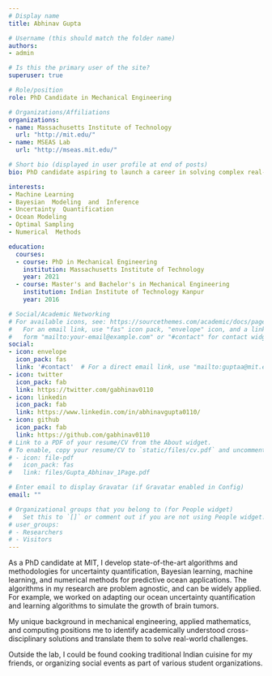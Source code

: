 ```yaml
---
# Display name
title: Abhinav Gupta

# Username (this should match the folder name)
authors:
- admin

# Is this the primary user of the site?
superuser: true

# Role/position
role: PhD Candidate in Mechanical Engineering

# Organizations/Affiliations
organizations:
- name: Massachusetts Institute of Technology
  url: "http://mit.edu/"
- name: MSEAS Lab
  url: "http://mseas.mit.edu/"

# Short bio (displayed in user profile at end of posts)
bio: PhD candidate aspiring to launch a career in solving complex real-world problems for industry-leading businesses as a consultant/data scientist.

interests:
- Machine Learning
- Bayesian  Modeling  and  Inference
- Uncertainty  Quantification
- Ocean Modeling
- Optimal Sampling
- Numerical  Methods

education:
  courses:
  - course: PhD in Mechanical Engineering
    institution: Massachusetts Institute of Technology
    year: 2021
  - course: Master's and Bachelor's in Mechanical Engineering
    institution: Indian Institute of Technology Kanpur
    year: 2016

# Social/Academic Networking
# For available icons, see: https://sourcethemes.com/academic/docs/page-builder/#icons
#   For an email link, use "fas" icon pack, "envelope" icon, and a link in the
#   form "mailto:your-email@example.com" or "#contact" for contact widget.
social:
- icon: envelope
  icon_pack: fas
  link: '#contact'  # For a direct email link, use "mailto:guptaa@mit.edu".
- icon: twitter
  icon_pack: fab
  link: https://twitter.com/gabhinav0110
- icon: linkedin
  icon_pack: fab
  link: https://www.linkedin.com/in/abhinavgupta0110/
- icon: github
  icon_pack: fab
  link: https://github.com/gabhinav0110
# Link to a PDF of your resume/CV from the About widget.
# To enable, copy your resume/CV to `static/files/cv.pdf` and uncomment the lines below.
# - icon: file-pdf
#   icon_pack: fas
#   link: files/Gupta_Abhinav_1Page.pdf

# Enter email to display Gravatar (if Gravatar enabled in Config)
email: ""

# Organizational groups that you belong to (for People widget)
#   Set this to `[]` or comment out if you are not using People widget.
# user_groups:
# - Researchers
# - Visitors
---
```


As a PhD candidate at MIT, I develop state-of-the-art algorithms and methodologies for uncertainty quantification, Bayesian learning, machine learning, and numerical methods for predictive ocean applications. The algorithms in my research are problem agnostic, and can be widely applied. For example, we worked on adapting our ocean uncertainty quantification and learning algorithms to simulate the growth of brain tumors.

My unique background in mechanical engineering, applied mathematics, and computing positions me to identify academically understood cross-disciplinary solutions and translate them to solve real-world challenges.

Outside the lab, I could be found cooking traditional Indian cuisine for my friends, or organizing social events as part of various student organizations. 
